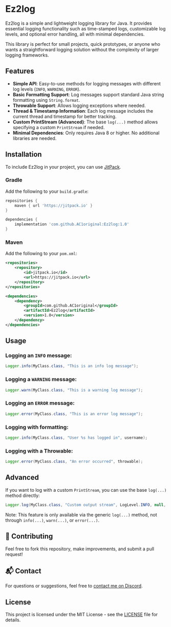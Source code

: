# Ez2log

Ez2log is a simple and lightweight logging library for Java. It provides essential logging functionality such as time-stamped logs, customizable log levels, and optional error handling, all with minimal dependencies.

This library is perfect for small projects, quick prototypes, or anyone who wants a straightforward logging solution without the complexity of larger logging frameworks.

## Features

- **Simple API**: Easy-to-use methods for logging messages with different log levels (`INFO`, `WARNING`, `ERROR`).
- **Basic Formatting Support**: Log messages support standard Java string formatting using `String.format`.
- **Throwable Support**: Allows logging exceptions where needed.
- **Thread & Timestamp Information**: Each log message includes the current thread and timestamp for better tracking.
- **Custom PrintStream (Advanced)**: The base `log(...)` method allows specifying a custom `PrintStream` if needed.
- **Minimal Dependencies**: Only requires Java 8 or higher. No additional libraries are needed.

## Installation

To include Ez2log in your project, you can use [JitPack](https://jitpack.io/).

### Gradle

Add the following to your `build.gradle`:

```gradle
repositories {
    maven { url 'https://jitpack.io' }
}

dependencies {
    implementation 'com.github.AC1original:Ez2log:1.0'
}
```

### Maven

Add the following to your `pom.xml`:

```xml
<repositories>
    <repository>
        <id>jitpack.io</id>
        <url>https://jitpack.io</url>
    </repository>
</repositories>

<dependencies>
    <dependency>
        <groupId>com.github.AC1original</groupId>
        <artifactId>Ez2log</artifactId>
        <version>1.0</version>
    </dependency>
</dependencies>
```

## Usage

### Logging an `INFO` message:

```java
Logger.info(MyClass.class, "This is an info log message");
```

### Logging a `WARNING` message:

```java
Logger.warn(MyClass.class, "This is a warning log message");
```

### Logging an `ERROR` message:

```java
Logger.error(MyClass.class, "This is an error log message");
```

### Logging with formatting:

```java
Logger.info(MyClass.class, "User %s has logged in", username);
```

### Logging with a Throwable:

```java
Logger.error(MyClass.class, "An error occurred", throwable);
```

## Advanced

If you want to log with a custom `PrintStream`, you can use the base `log(...)` method directly:

```java
Logger.log(MyClass.class, "Custom output stream", LogLevel.INFO, null, myPrintStream);
```

Note: This feature is only available via the generic `log(...)` method, not through `info(...)`, `warn(...)`, or `error(...)`.

## 🤝 Contributing

Feel free to fork this repository, make improvements, and submit a pull request!


## 📬 Contact

For questions or suggestions, feel free to [contact me on Discord](https://discord.com/users/872921450691067924/).

## License

This project is licensed under the MIT License - see the [LICENSE](LICENSE) file for details.